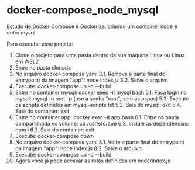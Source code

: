 # docker-compose_node_mysql
Estudo de Docker Compose e Dockerize: criando um container node e outro mysql

Para executar esse projeto:
1. Clone o projeto para uma pasta dentro da sua máquina Linux ou Linux em WSL2
2. Entre na pasta clonada
3. No arquivo docker-compose.yaml
  3.1. Remova a parte final do entrypoint da imagem "app": node index.js
  3.2. Salve o arquivo
4. Execute: docker-compose up -d --build
5. Entre no container mysql: docker exec -it mysql bash
  5.1. Faça login no mysql: mysql -u root -p (use a senha "root", sem as aspas)
  5.2. Execute os scripts definidos em mysql-scripts.txt
  5.3. Saia do mysql: exit
  5.4. Saia do container: exit
6. Entre no container app: docker exec -it app bash
  6.1. Entre na pasta compartilhada no volume: cd /usr/src/app
  6.2. Instale as dependências: npm i
  6.3. Saia do container: exit
7. Execute: docker-compose down
8. No arquivo docker-compose.yaml
  8.1. Volte a parte final do entrypoint da imagem "app": node index.js
  8.2. Salve o arquivo
9. Execute: docker-compose up -d --build
10. Agora você já pode acessar as rotas definidas em node/index.js